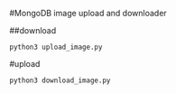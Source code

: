 #MongoDB image upload and downloader

##download
```
python3 upload_image.py
```
#upload
```
python3 download_image.py
```
